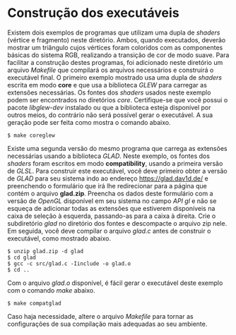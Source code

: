# Construção dos executáveis

Existem dois exemplos de programas que utilizam uma dupla de _shaders_ (vértice e fragmento) neste diretório. Ambos, quando executados, deverão mostrar um triângulo cujos vértices foram coloridos com as componentes básicas do sistema RGB, realizando a transição de cor de modo suave. Para facilitar a construção destes programas, foi adicionado neste diretório um arquivo _Makefile_ que compilará os arquivos necessários e construirá o executável final. O primeiro exemplo mostrado usa uma dupla de _shaders_ escrita em modo __core__ e que usa a biblioteca _GLEW_ para carregar as extensões necessárias. Os fontes dos _shaders_ usados neste exemplo podem ser encontrados no diretórios _core_. Certifique-se que você possui o pacote _libglew-dev_ instalado ou que a biblioteca esteja disponível por outros meios, do contrário não será possível gerar o executável. A sua geração pode ser feita como mostra o comando abaixo.
```
$ make coreglew
```

Existe uma segunda versão do mesmo programa que carrega as extensões necessárias usando a biblioteca _GLAD_. Neste exemplo, os fontes dos _shaders_ foram escritos em modo __compatibility__, usando a primeira versão de _GLSL_. Para construir este executável, você deve primeiro obter a versão de _GLAD_ para seu sistema indo ao endereço https://glad.dav1d.de/ e preenchendo o formulário que irá lhe redirecionar para a página que contém o arquivo **glad.zip**. Preencha os dados deste formulário com a versão de _OpenGL_ disponível em seu sistema no campo _API gl_ e não se esqueça de adicionar todas as extensões que estiverem disponíveis na caixa de seleção à esquerda, passando-as para a caixa à direita. Crie o subdiretório _glad_ no diretório dos fontes e descompacte o arquivo zip nele. Em seguida, você deve compilar o arquivo _glad.c_ antes de construir o executável, como mostrado abaixo.
```
$ unzip glad.zip -d glad
$ cd glad
$ gcc -c src/glad.c -Iinclude -o glad.o
$ cd ..
```
 
Com o arquivo _glad.o_ disponível, é fácil gerar o executável deste exemplo com o comando _make_ abaixo.
```
$ make compatglad
```

Caso haja necessidade, altere o arquivo _Makefile_ para tornar as configurações de sua compilação mais adequadas ao seu ambiente.
